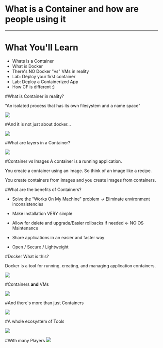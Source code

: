 # What is a Container and how are people using it


---

# What You'll Learn

* Whats is a Container
* What is Docker
* There's NO Docker "vs" VMs in reality
* Lab: Deploy your first container
* Lab: Deploy a Containerized App
* How CF is different :)


#What is Container in reality?

"An isolated process that has its own filesystem and a name space"

![](http://i.imgur.com/H5o0E0m.jpg)

#And it is not just about docker...

![](http://i.imgur.com/b9m2FK5.jpg)


#What are layers in a Container?

![](http://i.imgur.com/kx77xdz.jpg)

#Container vs Images
A container is a running application. 

You create a container using an image. So think of an image like a recipe.

You create containers from images and you create images from containers.

#What are the benefits of Containers?

* Solve the "Works On My Machine" problem -> Eliminate environment inconsistencies

* Make installation VERY simple

* Allow for delete and upgrade/Easier rollbacks if needed <- NO OS Maintenance

* Share applications in an easier and faster way

* Open / Secure / Lightweight




#Docker What is this?

Docker is a tool for running, creating, and managing application containers.


![](http://i.imgur.com/rlHa0Vw.jpg)


#Containers **and** VMs


![](http://i.imgur.com/hnGl9EU.jpg)

#And there's more than just Containers


![](http://i.imgur.com/bTNL1KK.jpg)

#A whole ecosystem of Tools

![](http://i.imgur.com/Ni7Qvgd.jpg)

#With many Players
![](http://i.imgur.com/t91EPXJ.jpg)

